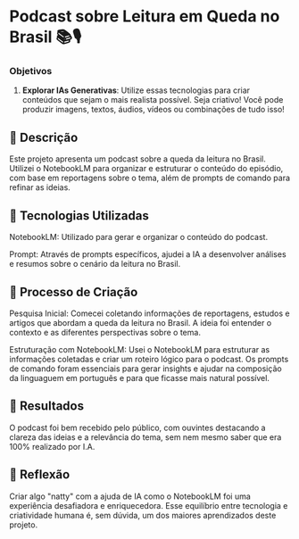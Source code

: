 # Podcast sobre Leitura em Queda no Brasil 📚🎙️

### Objetivos
1. **Explorar IAs Generativas**: Utilize essas tecnologias para criar conteúdos que sejam o mais realista possível. Seja criativo! Você pode produzir imagens, textos, áudios, vídeos ou combinações de tudo isso!

## 📒 Descrição
Este projeto apresenta um podcast sobre a queda da leitura no Brasil. Utilizei o NotebookLM para organizar e estruturar o conteúdo do episódio, com base em reportagens sobre o tema, além de prompts de comando para refinar as ideias. 

## 🤖 Tecnologias Utilizadas
NotebookLM: Utilizado para gerar e organizar o conteúdo do podcast.

Prompt: Através de prompts específicos, ajudei a IA a desenvolver análises e resumos sobre o cenário da leitura no Brasil.


## 🧐 Processo de Criação
Pesquisa Inicial: Comecei coletando informações de reportagens, estudos e artigos que abordam a queda da leitura no Brasil. A ideia foi entender o contexto e as diferentes perspectivas sobre o tema.

Estruturação com NotebookLM: Usei o NotebookLM para estruturar as informações coletadas e criar um roteiro lógico para o podcast. Os prompts de comando foram essenciais para gerar insights e ajudar na composição da linguaguem em português e para que ficasse mais natural possível. 


## 🚀 Resultados
O podcast foi bem recebido pelo público, com ouvintes destacando a clareza das ideias e a relevância do tema, sem nem mesmo saber que era 100% realizado por I.A. 

## 💭 Reflexão
Criar algo "natty" com a ajuda de IA como o NotebookLM foi uma experiência desafiadora e enriquecedora. 
Esse equilíbrio entre tecnologia e criatividade humana é, sem dúvida, um dos maiores aprendizados deste projeto.




















